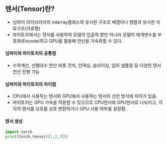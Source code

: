 ## 텐서(Tensor)란?
- 넘파이 라이브러리의 ndarray클래스와 유사한 구조로 배열이나 행렬과 유사한 자료구조(자료형)
- 파이토치에서는 텐서를 사용하여 모델의 입출력 뿐만 아니라 모델의 매개변수를 부호화(Encode)하고 GPU를 활용해 연산을 가속화할 수 있다.

#### 넘파이와 파이토치의 공통점
- 수학계산, 선형대수 연산 비롯 전치, 인덱싱, 슬라이싱, 임의 샘플링 등 다양한 텐서 연산 진행 가능
  
#### 넘파이와 파이토치의 차이점
- CPU에서 사용하는 텐서와 GPU에서 사용하는 텐서의 선언 방식에 차이가 있음.
- 파이토치는 GPU 가속을 적용할 수 있으므로 CPU텐서와 GPU텐서로 나눠지고, 각각의 텐서를 상호를 상호 변환하거나 GPU 사용 여부를 설정함.

#### 텐서 생성
```python
import torch
print(torch.tensor([1,2,3]))
```
